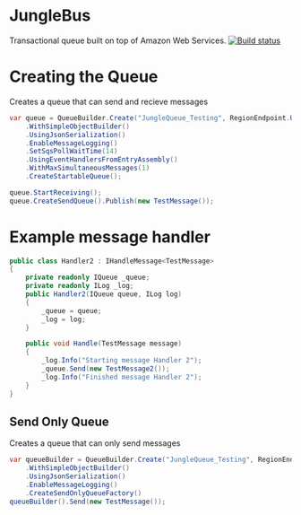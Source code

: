 # JungleBus
Transactional queue built on top of Amazon Web Services.
[![Build status](https://ci.appveyor.com/api/projects/status/3dxjsva48y40rp2y/branch/development?svg=true)](https://ci.appveyor.com/project/rfleming71/junglequeue/branch/development)

# Creating the Queue
Creates a queue that can send and recieve messages
```C#
var queue = QueueBuilder.Create("JungleQueue_Testing", RegionEndpoint.USEast1)
	.WithSimpleObjectBuilder()
	.UsingJsonSerialization()
	.EnableMessageLogging()
	.SetSqsPollWaitTime(14)
	.UsingEventHandlersFromEntryAssembly()
	.WithMaxSimultaneousMessages(1)
	.CreateStartableQueue();

queue.StartReceiving();
queue.CreateSendQueue().Publish(new TestMessage());
```

# Example message handler
```C#
public class Handler2 : IHandleMessage<TestMessage>
{
	private readonly IQueue _queue;
	private readonly ILog _log;
	public Handler2(IQueue queue, ILog log)
	{
		_queue = queue;
		_log = log;
	}

	public void Handle(TestMessage message)
	{
		_log.Info("Starting message Handler 2");
		_queue.Send(new TestMessage2());
		_log.Info("Finished message Handler 2");
	}
}
```

## Send Only Queue
Creates a queue that can only send messages
```C#
var queueBuilder = QueueBuilder.Create("JungleQueue_Testing", RegionEndpoint.USEast1)
	.WithSimpleObjectBuilder()
	.UsingJsonSerialization()
	.EnableMessageLogging()
	.CreateSendOnlyQueueFactory()
queueBuilder().Send(new TestMessage());
```
